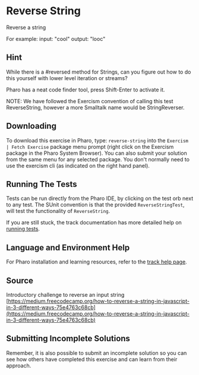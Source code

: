 # Reverse String

Reverse a string

For example:
input: "cool"
output: "looc"

## Hint
While there is a #reversed method for Strings, can you figure out how to do this yourself with lower level iteration or streams? Pharo has a neat code finder tool, press Shift-Enter  to activate it.NOTE: We have followed the Exercism convention of calling this test ReverseString, however a more Smalltalk name would be StringReverser.


## Downloading

To download this exercise in Pharo, type: `reverse-string` into the `Exercism | Fetch Exercise` package menu prompt (right click on the Exercism package in the Pharo System Browser). You can also submit your solution from the same menu for any selected package. You don't normally need to use the exercism cli (as indicated on the right hand panel).

## Running The Tests

Tests can be run directly from the Pharo IDE, by clicking on the test orb next to any test.
The SUnit convention is that the provided `ReverseStringTest`, will test the functionality of `ReverseString`.

If you are still stuck, the track documentation has more detailed help on [running tests](https://exercism.io/tracks/pharo/tests).

## Language and Environment Help

For Pharo installation and learning resources, refer to the [track help page](https://exercism.io/tracks/pharo/learning).


## Source

Introductory challenge to reverse an input string [https://medium.freecodecamp.org/how-to-reverse-a-string-in-javascript-in-3-different-ways-75e4763c68cb](https://medium.freecodecamp.org/how-to-reverse-a-string-in-javascript-in-3-different-ways-75e4763c68cb)


## Submitting Incomplete Solutions

Remember, it is also possible to submit an incomplete solution so you can see how others have completed this exercise and can learn from their approach.
